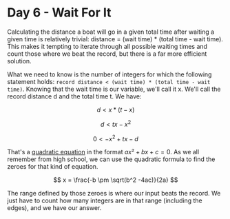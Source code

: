 # Day 6 - Wait For It

Calculating the distance a boat will go in a given total time after waiting a given time is relatively trivial: distance = (wait time) * (total time - wait time). This makes it tempting to iterate through all possible waiting times and count those where we beat the record, but there is a far more efficient solution.

What we need to know is the number of integers for which the following statement holds: `record distance < (wait time) * (total time - wait time)`. Knowing that the wait time is our variable, we'll call it x. We'll call the record distance d and the total time t. We have:

```math
d \lt x * (t - x)
```
```math
d \lt tx - x^2
```
```math
0 \lt -x^2 + tx - d

```

That's a [quadratic equation](https://en.wikipedia.org/wiki/Quadratic_equation) in the format $ax² + bx + c = 0$. As we all remember from high school, we can use the quadratic formula to find the zeroes for that kind of equation.

$$
x = \frac{-b \pm \sqrt(b^2 -4ac)}{2a}
$$

The range defined by those zeroes is where our input beats the record. We just have to count how many integers are in that range (including the edges), and we have our answer.

